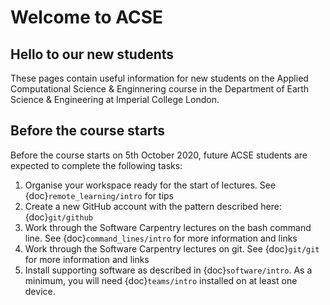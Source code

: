 # Welcome to ACSE

## Hello to our new students

These pages contain useful information for new students on the Applied Computational Science & Enginnering course in the Department of Earth Science & Engineering at Imperial College London.

## Before the course starts

Before the course starts on 5th October 2020, future ACSE students are expected to complete the following tasks:

1. Organise your workspace ready for the start of lectures. See {doc}`remote_learning/intro` for tips
2. Create a new GitHub account with the pattern described here: {doc}`git/github`
3. Work through the Software Carpentry lectures on the bash command line. See {doc}`command_lines/intro` for more information and links
4.  Work through the Software Carpentry lectures on git. See {doc}`git/git` for more information and links
5. Install supporting software as described in {doc}`software/intro`. As a minimum, you will need {doc}`teams/intro` installed on at least one device.

